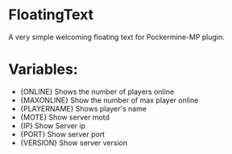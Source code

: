 # FloatingText

A very simple welcoming floating text for Pockermine-MP plugin.

# Variables:
- {ONLINE} Shows the number of players online
- {MAXONLINE} Show the number of max player online
- {PLAYERNAME} Shows player's name
- {MOTE} Show server motd
- {IP} Show Server ip
- {PORT} Show server port
- {VERSION} Show server version